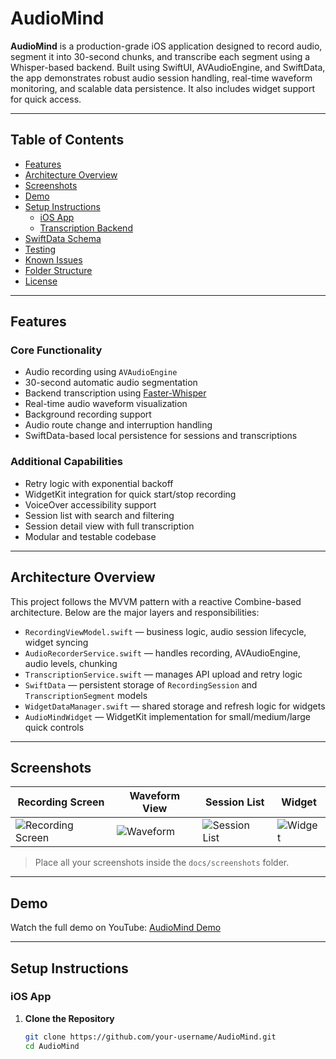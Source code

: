# AudioMind

**AudioMind** is a production-grade iOS application designed to record audio, segment it into 30-second chunks, and transcribe each segment using a Whisper-based backend. Built using SwiftUI, AVAudioEngine, and SwiftData, the app demonstrates robust audio session handling, real-time waveform monitoring, and scalable data persistence. It also includes widget support for quick access.

---

## Table of Contents

- [Features](#features)
- [Architecture Overview](#architecture-overview)
- [Screenshots](#screenshots)
- [Demo](#demo)
- [Setup Instructions](#setup-instructions)
  - [iOS App](#ios-app)
  - [Transcription Backend](#transcription-backend)
- [SwiftData Schema](#swiftdata-schema)
- [Testing](#testing)
- [Known Issues](#known-issues)
- [Folder Structure](#folder-structure)
- [License](#license)

---

## Features

### Core Functionality
- Audio recording using `AVAudioEngine`
- 30-second automatic audio segmentation
- Backend transcription using [Faster-Whisper](https://github.com/SYSTRAN/faster-whisper)
- Real-time audio waveform visualization
- Background recording support
- Audio route change and interruption handling
- SwiftData-based local persistence for sessions and transcriptions

### Additional Capabilities
- Retry logic with exponential backoff
- WidgetKit integration for quick start/stop recording
- VoiceOver accessibility support
- Session list with search and filtering
- Session detail view with full transcription
- Modular and testable codebase

---

## Architecture Overview

This project follows the MVVM pattern with a reactive Combine-based architecture. Below are the major layers and responsibilities:

- `RecordingViewModel.swift` — business logic, audio session lifecycle, widget syncing
- `AudioRecorderService.swift` — handles recording, AVAudioEngine, audio levels, chunking
- `TranscriptionService.swift` — manages API upload and retry logic
- `SwiftData` — persistent storage of `RecordingSession` and `TranscriptionSegment` models
- `WidgetDataManager.swift` — shared storage and refresh logic for widgets
- `AudioMindWidget` — WidgetKit implementation for small/medium/large quick controls

---

## Screenshots

| Recording Screen | Waveform View | Session List | Widget |
|------------------|---------------|---------------|--------|
| ![Recording Screen](docs/screenshots/recording.png) | ![Waveform](docs/screenshots/waveform.png) | ![Session List](docs/screenshots/sessions.png) | ![Widget](docs/screenshots/widget.png) |

> Place all your screenshots inside the `docs/screenshots` folder.

---

## Demo

Watch the full demo on YouTube: [AudioMind Demo](https://youtube.com/your-demo-link-here)

---

## Setup Instructions

### iOS App

1. **Clone the Repository**
   ```bash
   git clone https://github.com/your-username/AudioMind.git
   cd AudioMind
